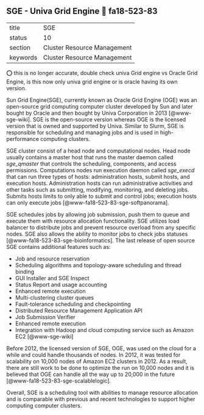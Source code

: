 ## SGE - Univa Grid Engine :wave: fa18-523-83


|          |                             |
| -------- | --------------------------- |
| title    | SGE                         | 
| status   | 10                          |
| section  | Cluster Resource Management |
| keywords | Cluster Resource Management |

:o: this is no longer accurate, double check univa Grid engine vs Oracle Grid Engine, is this now only univa grid engine or is 
oracle having its own version.

Sun Grid Engine(SGE), currently known as Oracle Grid Engine (OGE) was an 
open-source grid computing computer cluster developed by Sun and later bought by
Oracle and then bought by Univa Corporation in 2013 [@www-sge-wiki].
SGE is the open-source version whereas OGE is the licensed version that is owned
and supported by Univa. Similar to Slurm, SGE is responsible for scheduling and 
managing jobs and is used in high-performance computing clusters.

SGE cluster consist of a head node and computational nodes. Head node usually 
contains a master host that runs the master daemon called *sge_qmaster* that 
controls the scheduling, components, and access permissions.  Computations 
nodes run execution daemon called *sge_execd* that can run three types of 
hosts: administration hosts, submit hosts, and execution hosts. Administration 
hosts can run administrative activities and other tasks such as submitting, 
modifying, monitoring, and deleting jobs. Submits hosts limits to only able to 
submit and control jobs; execution hosts can only execute jobs
[@www-fa18-523-83-sge-softpanorama].

SGE schedules jobs by allowing job submission, push them to queue and execute 
them with resource allocation functionality. SGE utilizes load balancer to 
distribute jobs and prevent resource overload from any specific nodes. SGE also 
allows the ability to monitor jobs to check jobs statuses
[@www-fa18-523-83-sge-bioinformatics]. The last release of open source SGE 
contains additional features such as:

* Job and resource reservation
* Scheduling algorithms and topology-aware scheduling and thread binding
* GUI Installer and SGE Inspect
* Status Report and usage accounting
* Enhanced remote execution
* Multi-clustering cluster queues
* Fault-tolerance scheduling and checkpointing
* Distributed Resource Management Application API
* Job Submission Verifier
* Enhanced remote execution
* Integration with Hadoop and cloud computing service such as Amazon EC2 
[@www-sge-wiki]

Before 2012, the licensed version of SGE, OGE, was used on the cloud for a while
 and could handle thousands of nodes. In 2012, it was tested for scalability on 
 10,000 nodes of Amazon EC2 clusters in 2012. As a result, there are still work 
 to be done to optimize the run on 10,000 nodes and it is believed that OGE can 
 handle all the way up to 20,000 in the future
[@www-fa18-523-83-sge-scalablelogic].

Overall, SGE is a scheduling tool with abilities to manage resource allocation 
and is comparable with previous and recent technologies to support higher 
computing computer clusters.


